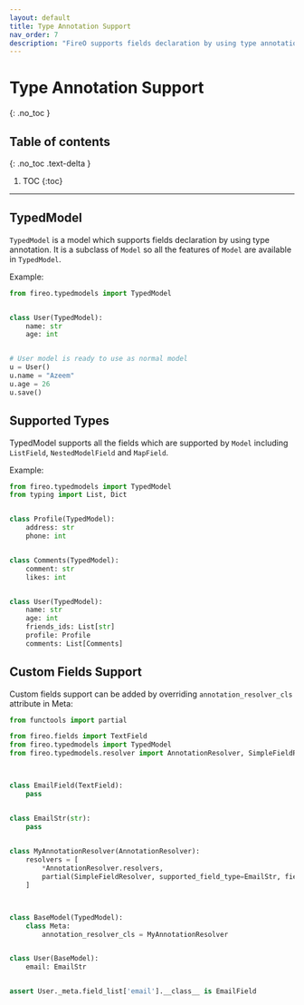 ```yaml
---
layout: default
title: Type Annotation Support
nav_order: 7
description: "FireO supports fields declaration by using type annotation (v2.0.0)"
---
```


# Type Annotation Support

{: .no_toc }

## Table of contents

{: .no_toc .text-delta }

1. TOC
   {:toc}

---

## TypedModel

`TypedModel` is a model which supports fields declaration by using type annotation.
It is a subclass of `Model` so all the features of `Model` are available in `TypedModel`.

Example:

```python
from fireo.typedmodels import TypedModel


class User(TypedModel):
    name: str
    age: int


# User model is ready to use as normal model
u = User()
u.name = "Azeem"
u.age = 26
u.save()
```

## Supported Types

TypedModel supports all the fields which are supported by `Model` including `ListField`, `NestedModelField`
and `MapField`.

Example:

```python
from fireo.typedmodels import TypedModel
from typing import List, Dict


class Profile(TypedModel):
    address: str
    phone: int


class Comments(TypedModel):
    comment: str
    likes: int


class User(TypedModel):
    name: str
    age: int
    friends_ids: List[str]
    profile: Profile
    comments: List[Comments]
```

## Custom Fields Support

Custom fields support can be added by overriding `annotation_resolver_cls` attribute in Meta:

```python
from functools import partial

from fireo.fields import TextField
from fireo.typedmodels import TypedModel
from fireo.typedmodels.resolver import AnnotationResolver, SimpleFieldResolver



class EmailField(TextField):
    pass


class EmailStr(str):
    pass
    

class MyAnnotationResolver(AnnotationResolver):
    resolvers = [
        *AnnotationResolver.resolvers, 
        partial(SimpleFieldResolver, supported_field_type=EmailStr, field_class=EmailField),
    ]



class BaseModel(TypedModel):
    class Meta:
        annotation_resolver_cls = MyAnnotationResolver


class User(BaseModel):
    email: EmailStr


assert User._meta.field_list['email'].__class__ is EmailField
```
